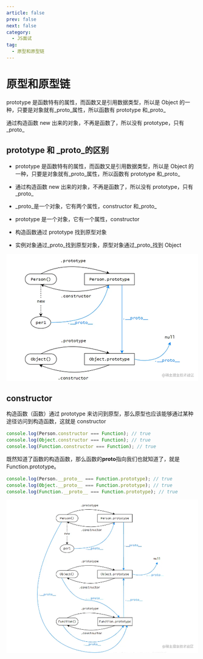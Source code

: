 ```yaml
---
article: false
prev: false
next: false
category:
  - JS面试
tag:
  - 原型和原型链
---
```


# 原型和原型链

prototype 是函数特有的属性，而函数又是引用数据类型，所以是 Object 的一种，只要是对象就有\_proto\_属性，所以函数有 prototype 和\_proto\_

通过构造函数 new 出来的对象，不再是函数了，所以没有 prototype，只有\_proto\_

<!-- more -->

## prototype 和 \_proto\_的区别

- prototype 是函数特有的属性，而函数又是引用数据类型，所以是 Object 的一种，只要是对象就有\_proto\_属性，所以函数有 prototype 和\_proto\_

- 通过构造函数 new 出来的对象，不再是函数了，所以没有 prototype，只有\_proto\_

- \_proto\_是一个对象，它有两个属性，constructor 和\_proto\_

- prototype 是一个对象，它有一个属性，constructor

- 构造函数通过 prototype 找到原型对象

- 实例对象通过\_proto\_找到原型对象，原型对象通过\_proto\_找到 Object

![prototype和_proto_](./img/prototype.jpg)

## constructor

构造函数（函数）通过 prototype 来访问到原型，那么原型也应该能够通过某种途径访问到构造函数，这就是 constructor

```js
console.log(Person.constructor === Function); // true
console.log(Object.constructor === Function); // true
console.log(Function.constructor === Function); // true
```

既然知道了函数的构造函数，那么函数的**proto**指向我们也就知道了，就是 Function.prototype。

```js
console.log(Person.__proto__ === Function.prototype); // true
console.log(Object.__proto__ === Function.prototype); // true
console.log(Function.__proto__ === Function.prototype); // true
```

![constructor](./img/constructor.jpg)
